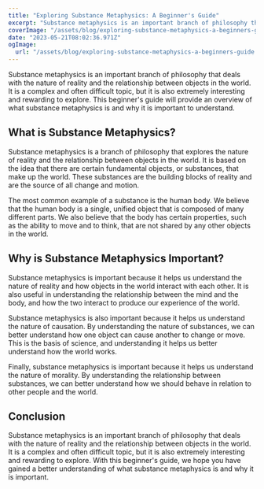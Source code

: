 ```yaml
---
title: "Exploring Substance Metaphysics: A Beginner's Guide"
excerpt: "Substance metaphysics is an important branch of philosophy that deals with the nature of reality and the relationship between objects in the world. It is a complex and often difficult topic, but it is also extremely interesting and rewarding to explore."
coverImage: "/assets/blog/exploring-substance-metaphysics-a-beginners-guide.png"
date: "2023-05-21T08:02:36.971Z"
ogImage:
  url: "/assets/blog/exploring-substance-metaphysics-a-beginners-guide.png"
---
```


Substance metaphysics is an important branch of philosophy that deals with the nature of reality and the relationship between objects in the world. It is a complex and often difficult topic, but it is also extremely interesting and rewarding to explore. This beginner's guide will provide an overview of what substance metaphysics is and why it is important to understand.

## What is Substance Metaphysics?

Substance metaphysics is a branch of philosophy that explores the nature of reality and the relationship between objects in the world. It is based on the idea that there are certain fundamental objects, or substances, that make up the world. These substances are the building blocks of reality and are the source of all change and motion.

The most common example of a substance is the human body. We believe that the human body is a single, unified object that is composed of many different parts. We also believe that the body has certain properties, such as the ability to move and to think, that are not shared by any other objects in the world.

## Why is Substance Metaphysics Important?

Substance metaphysics is important because it helps us understand the nature of reality and how objects in the world interact with each other. It is also useful in understanding the relationship between the mind and the body, and how the two interact to produce our experience of the world.

Substance metaphysics is also important because it helps us understand the nature of causation. By understanding the nature of substances, we can better understand how one object can cause another to change or move. This is the basis of science, and understanding it helps us better understand how the world works.

Finally, substance metaphysics is important because it helps us understand the nature of morality. By understanding the relationship between substances, we can better understand how we should behave in relation to other people and the world.

## Conclusion

Substance metaphysics is an important branch of philosophy that deals with the nature of reality and the relationship between objects in the world. It is a complex and often difficult topic, but it is also extremely interesting and rewarding to explore. With this beginner's guide, we hope you have gained a better understanding of what substance metaphysics is and why it is important.
